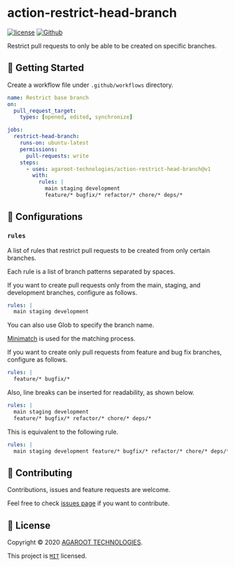 # action-restrict-head-branch

[![license](https://img.shields.io/badge/License-MIT-green.svg)](https://github.com/agaroot-technologies/action-restrict-head-branch/blob/main/LICENSE)
[![Github](https://img.shields.io/github/followers/agaroot-technologies?label=Follow&logo=github&style=social)](https://github.com/orgs/agaroot-technologies/followers)

Restrict pull requests to only be able to be created on specific branches.

## 👏 Getting Started

Create a workflow file under ```.github/workflows``` directory.

```yaml
name: Restrict base branch
on:
  pull_request_target:
    types: [opened, edited, synchronize]

jobs:
  restrict-head-branch:
    runs-on: ubuntu-latest
    permissions:
      pull-requests: write
    steps:
      - uses: agaroot-technologies/action-restrict-head-branch@v1
        with:
          rules: |
            main staging development
            feature/* bugfix/* refactor/* chore/* deps/*
```

## 🔧 Configurations

### `rules`

A list of rules that restrict pull requests to be created from only certain branches.

Each rule is a list of branch patterns separated by spaces.

If you want to create pull requests only from the main, staging, and development branches, configure as follows.

```yaml
rules: |
  main staging development
```

You can also use Glob to specify the branch name.

[Minimatch](https://github.com/isaacs/minimatch) is used for the matching process.

If you want to create only pull requests from feature and bug fix branches, configure as follows.

```yaml
rules: |
  feature/* bugfix/*
```

Also, line breaks can be inserted for readability, as shown below.

```yaml
rules: |
  main staging development
  feature/* bugfix/* refactor/* chore/* deps/*
```

This is equivalent to the following rule.

```yaml
rules: |
  main staging development feature/* bugfix/* refactor/* chore/* deps/*
```

## 🤝 Contributing

Contributions, issues and feature requests are welcome.

Feel free to check [issues page](https://github.com/agaroot-technologies/action-restrict-head-branch/issues) if you want to contribute.

## 📝 License

Copyright © 2020 [AGAROOT TECHNOLOGIES](https://tech.agaroot.co.jp/).

This project is [```MIT```](https://github.com/agaroot-technologies/action-restrict-head-branch/blob/main/LICENSE) licensed.
